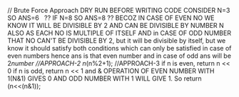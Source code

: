 // Brute Force Approach
DRY RUN BEFORE WRITING CODE
CONSIDER N=3
SO ANS=6    ??
IF N=8 SO ANS=8 ??
BECOZ IN CASE OF EVEN NO WE KNOW IT WILL BE DIVISIBLE BY 2 AND CAN BE DIVISIBLE BY NUMBER N ALSO AS EACH NO IS MULTIPLE OF ITSELF AND in CASE OF ODD NUMBER THAT NO CAN'T BE DIVISIBLE BY 2, but it will be divisible by itself, but we know it should satisfy both conditions which can only be satisfied in case of even numbers hence ans is that even number and in case of odd ans will be 2*number
//APPROACH-2  n*(n%2+1);
//APPROACH-3 if n is even, return n << 0
if n is odd, return n << 1 and  & OPERATION OF EVEN NUMBER WITH 1(N&1) GIVES 0 AND
ODD NUMBER WITH 1 WILL GIVE 1.
So return (n<<(n&1));
​
​
​